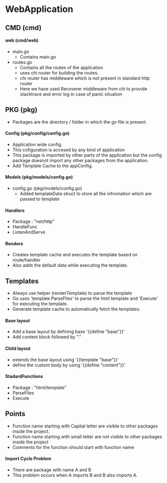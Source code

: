 # WebApplication
## CMD (cmd)
#### web (cmd/web)
- main.go
  - Contains main.go
- routes.go
  - Contains all the routes of the application
  - uses chi router for building the routes.
  - chi router has middleware which is not present in standard http router
  - Here we have used Recoverer middleware from chi to provide stacktrace and error log in case of panic situation
  
## PKG (pkg)
- Packages are the directory / folder in which the go file is present.
  
#### Config (pkg/config/config.go)
- Application wide config.
- This cofiguration is accesed by any kind of application
- This package is imported by other parts of the application but the config package doesnot import any other packages from the application.
- Add Template Cache to the appConfig.

#### Models (pkg/models/config.go)

- config.go (pkg/models/config.go)
  - Added templateData struct to store all the infromation which are passed to template
   
#### Handlers
-  Package : "net/http"
-  HandleFunc
-  ListenAndServe

#### Renders
- Creates template cache and executes the template based on route/handler
- Also adds the default data while executing the template.


## Templates
- Always use helper (renderTemplate) to parse the template
- Go uses 'template.ParseFiles' to parse the html template and 'Execute' for executing the template.
- Generate template cache to automatically fetch the templates.
  
#### Base layout
- Add a base layout by defining base '{{define "base"}}'
- Add content block followed by "."
  
#### Child layout
- extends the base layout using '{{template "base"}}'
- define the custom body by using '{{define "content"}}'
  
#### StadardFunctions
- Package : "html/template"
-  ParseFiles
-  Execute

## Points
- Function name starting with Capital letter are visible to other packages inside the project.
- Function name starting with small letter are not visible to other packages inside the project
- Comments for the function should start with function name

#### Import Cycle Problem
- There are package with name A and B
- This problem occurs when A imports B and B also imports A.
